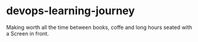 # devops-learning-journey
Making worth all the time between books, coffe and long hours seated with a Screen in front.
